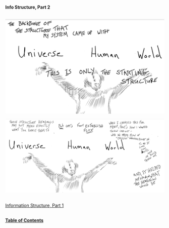 #### Info Structure, Part 2

##

![1](/art/info1.png?raw=true "1")


![2](/art/info2.png?raw=true "2")


##

[Information Structure, Part 1](https://github.com/mycroftwilde/devil-steps-in-a-myth-system/tree/main/ref_guide/infostructure)

##

#### [Table of Contents](https://github.com/mycroftwilde/devil-steps-in-a-myth-system/tree/main/ref_guide)
